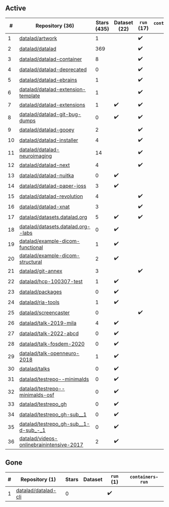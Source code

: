 ## Active
| # | Repository (36) | Stars (435) | Dataset (22) | `run` (17) | `containers-run` |
| --- | --- | --- | --- | --- | --- |
| 1 | [datalad/artwork](https://github.com/datalad/artwork) | 1 |  | :heavy_check_mark: |  |
| 2 | [datalad/datalad](https://github.com/datalad/datalad) | 369 |  | :heavy_check_mark: |  |
| 3 | [datalad/datalad-container](https://github.com/datalad/datalad-container) | 8 |  | :heavy_check_mark: |  |
| 4 | [datalad/datalad-deprecated](https://github.com/datalad/datalad-deprecated) | 0 |  | :heavy_check_mark: |  |
| 5 | [datalad/datalad-ebrains](https://github.com/datalad/datalad-ebrains) | 1 |  | :heavy_check_mark: |  |
| 6 | [datalad/datalad-extension-template](https://github.com/datalad/datalad-extension-template) | 1 |  | :heavy_check_mark: |  |
| 7 | [datalad/datalad-extensions](https://github.com/datalad/datalad-extensions) | 1 | :heavy_check_mark: | :heavy_check_mark: |  |
| 8 | [datalad/datalad-git-bug-dumps](https://github.com/datalad/datalad-git-bug-dumps) | 0 | :heavy_check_mark: | :heavy_check_mark: |  |
| 9 | [datalad/datalad-gooey](https://github.com/datalad/datalad-gooey) | 2 |  | :heavy_check_mark: |  |
| 10 | [datalad/datalad-installer](https://github.com/datalad/datalad-installer) | 4 |  | :heavy_check_mark: |  |
| 11 | [datalad/datalad-neuroimaging](https://github.com/datalad/datalad-neuroimaging) | 14 |  | :heavy_check_mark: |  |
| 12 | [datalad/datalad-next](https://github.com/datalad/datalad-next) | 4 |  | :heavy_check_mark: |  |
| 13 | [datalad/datalad-nuitka](https://github.com/datalad/datalad-nuitka) | 0 | :heavy_check_mark: |  |  |
| 14 | [datalad/datalad-paper-joss](https://github.com/datalad/datalad-paper-joss) | 3 | :heavy_check_mark: |  |  |
| 15 | [datalad/datalad-revolution](https://github.com/datalad/datalad-revolution) | 4 |  | :heavy_check_mark: |  |
| 16 | [datalad/datalad-xnat](https://github.com/datalad/datalad-xnat) | 3 |  | :heavy_check_mark: |  |
| 17 | [datalad/datasets.datalad.org](https://github.com/datalad/datasets.datalad.org) | 5 | :heavy_check_mark: | :heavy_check_mark: |  |
| 18 | [datalad/datasets.datalad.org--labs](https://github.com/datalad/datasets.datalad.org--labs) | 0 | :heavy_check_mark: |  |  |
| 19 | [datalad/example-dicom-functional](https://github.com/datalad/example-dicom-functional) | 1 | :heavy_check_mark: |  |  |
| 20 | [datalad/example-dicom-structural](https://github.com/datalad/example-dicom-structural) | 2 | :heavy_check_mark: |  |  |
| 21 | [datalad/git-annex](https://github.com/datalad/git-annex) | 3 |  | :heavy_check_mark: |  |
| 22 | [datalad/hcp-100307-test](https://github.com/datalad/hcp-100307-test) | 1 | :heavy_check_mark: |  |  |
| 23 | [datalad/packages](https://github.com/datalad/packages) | 0 | :heavy_check_mark: |  |  |
| 24 | [datalad/ria-tools](https://github.com/datalad/ria-tools) | 1 | :heavy_check_mark: |  |  |
| 25 | [datalad/screencaster](https://github.com/datalad/screencaster) | 0 |  | :heavy_check_mark: |  |
| 26 | [datalad/talk-2019-mila](https://github.com/datalad/talk-2019-mila) | 4 | :heavy_check_mark: |  |  |
| 27 | [datalad/talk-2022-abcd](https://github.com/datalad/talk-2022-abcd) | 0 | :heavy_check_mark: |  |  |
| 28 | [datalad/talk-fosdem-2020](https://github.com/datalad/talk-fosdem-2020) | 0 | :heavy_check_mark: |  |  |
| 29 | [datalad/talk-openneuro-2018](https://github.com/datalad/talk-openneuro-2018) | 1 | :heavy_check_mark: |  |  |
| 30 | [datalad/talks](https://github.com/datalad/talks) | 0 | :heavy_check_mark: |  |  |
| 31 | [datalad/testrepo--minimalds](https://github.com/datalad/testrepo--minimalds) | 0 | :heavy_check_mark: |  |  |
| 32 | [datalad/testrepo--minimalds-osf](https://github.com/datalad/testrepo--minimalds-osf) | 0 | :heavy_check_mark: |  |  |
| 33 | [datalad/testrepo_gh](https://github.com/datalad/testrepo_gh) | 0 | :heavy_check_mark: |  |  |
| 34 | [datalad/testrepo_gh-sub__1](https://github.com/datalad/testrepo_gh-sub__1) | 0 | :heavy_check_mark: |  |  |
| 35 | [datalad/testrepo_gh-sub__1-d-sub_-_1](https://github.com/datalad/testrepo_gh-sub__1-d-sub_-_1) | 0 | :heavy_check_mark: |  |  |
| 36 | [datalad/videos-onlinebrainintensive-2017](https://github.com/datalad/videos-onlinebrainintensive-2017) | 2 | :heavy_check_mark: |  |  |

## Gone
| # | Repository (1) | Stars | Dataset | `run` (1) | `containers-run` |
| --- | --- | --- | --- | --- | --- |
| 1 | [datalad/datalad-cli](https://github.com/datalad/datalad-cli) | 0 |  | :heavy_check_mark: |  |
